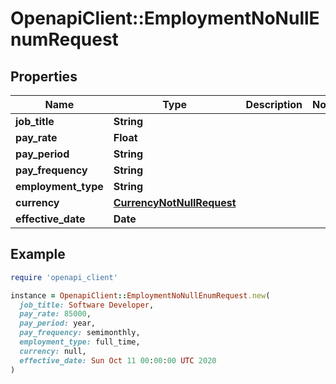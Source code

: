 # OpenapiClient::EmploymentNoNullEnumRequest

## Properties

| Name | Type | Description | Notes |
| ---- | ---- | ----------- | ----- |
| **job_title** | **String** |  |  |
| **pay_rate** | **Float** |  |  |
| **pay_period** | **String** |  |  |
| **pay_frequency** | **String** |  |  |
| **employment_type** | **String** |  |  |
| **currency** | [**CurrencyNotNullRequest**](CurrencyNotNullRequest.md) |  |  |
| **effective_date** | **Date** |  |  |

## Example

```ruby
require 'openapi_client'

instance = OpenapiClient::EmploymentNoNullEnumRequest.new(
  job_title: Software Developer,
  pay_rate: 85000,
  pay_period: year,
  pay_frequency: semimonthly,
  employment_type: full_time,
  currency: null,
  effective_date: Sun Oct 11 00:00:00 UTC 2020
)
```

